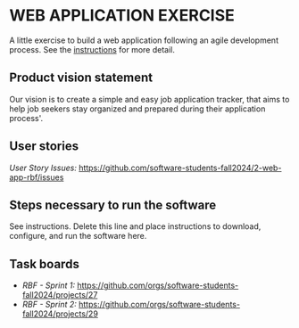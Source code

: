 # WEB APPLICATION EXERCISE

A little exercise to build a web application following an agile development process. See the [instructions](instructions.md) for more detail. 

## Product vision statement

Our vision is to create a simple and easy job application tracker, that aims to help job seekers stay organized and prepared during their application process'.

## User stories

*User Story Issues:* https://github.com/software-students-fall2024/2-web-app-rbf/issues

## Steps necessary to run the software

See instructions. Delete this line and place instructions to download, configure, and run the software here.

## Task boards

- *RBF - Sprint 1:* https://github.com/orgs/software-students-fall2024/projects/27
- *RBF - Sprint 2:* https://github.com/orgs/software-students-fall2024/projects/29
